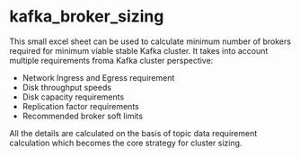 # kafka_broker_sizing
This small excel sheet can be used to calculate minimum number of brokers required for minimum viable stable Kafka cluster.
It takes into account multiple requirements froma Kafka cluster perspective:

* Network Ingress and Egress requirement
* Disk throughput speeds
* Disk capacity requirements
* Replication factor requirements
* Recommended broker soft limits

All the details are calculated on the basis of topic data requirement calculation which becomes the core strategy for cluster sizing.
